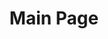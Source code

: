 ---
layout: home
title: "Main Page"

hero:
  name: "VitePress Starter"
  text: "Opinionated VitePress Starter Template"
  tagline: "Starts a VitePress project with more features than the official project starter."
  image: 
    src: "/logo/logo.png"
    alt: logo
  actions:
    - theme: brand
      text: Get Started
      link: /page

features:
  - title: Card
    details: This is a card.
    icon: 
      src: "/imgs/card.jpg"
---
